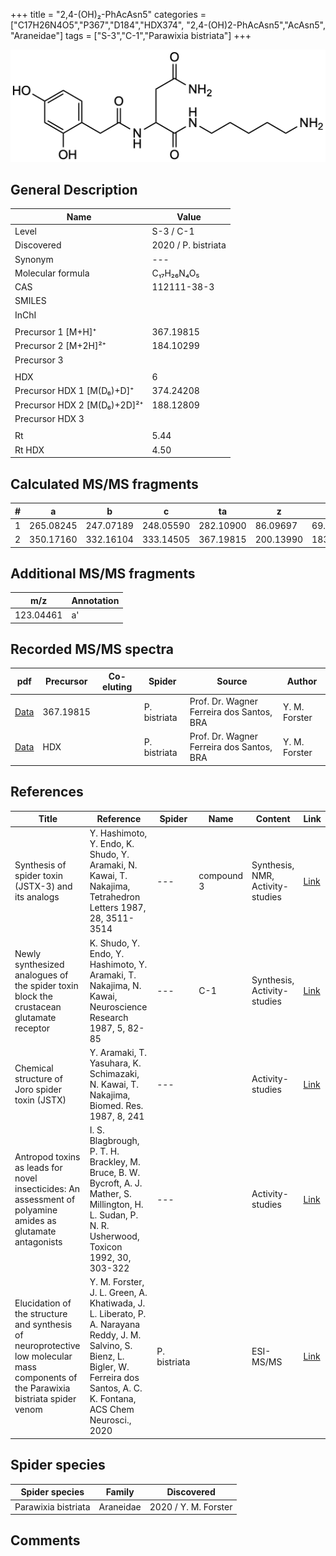 +++
title = "2,4-(OH)₂-PhAcAsn5"
categories = ["C17H26N4O5","P367","D184","HDX374",
"2,4-(OH)2-PhAcAsn5","AcAsn5",
"Araneidae"]
tags = ["S-3","C-1","Parawixia bistriata"]
+++

![](/img/2-4-OH2-PhAcAsn5.png)

## General Description

| Name                        | Value               |
|-----------------------------|---------------------|
| Level                       | S-3 / C-1                  |
| Discovered                  | 2020 / P. bistriata |
| Synonym                     | ---                 |
| Molecular formula           | C₁₇H₂₆N₄O₅          |
| CAS                         | 112111-38-3         |
| SMILES |   |
| InChI  |   |
|                             |                     |
| Precursor 1 [M+H]⁺          | 367.19815           |
| Precursor 2 [M+2H]²⁺        | 184.10299           |
| Precursor 3                 |                     |
|                             |                     |
| HDX                         | 6                   |
| Precursor HDX 1 [M(D₆)+D]⁺   | 374.24208           |
| Precursor HDX 2 [M(D₆)+2D]²⁺ | 188.12809           |
| Precursor HDX 3             |                     |
|                             |                     |
| Rt                          | 5.44                    |
| Rt HDX                      | 4.50                    |

## Calculated MS/MS fragments

| # | a         | b         | c         | ta        | z         | y         | tz        |
|---|-----------|-----------|-----------|-----------|-----------|-----------|-----------|
| 1 | 265.08245 | 247.07189 | 248.05590 | 282.10900 | 86.09697  | 69.07042  | 103.12352 |
| 2 | 350.17160 | 332.16104 | 333.14505 | 367.19815 | 200.13990 | 183.11335 | 217.16645 |

## Additional MS/MS fragments

| m/z       | Annotation |
|-----------|------------|
| 123.04461 | a'         |

## Recorded MS/MS spectra

| pdf | Precursor | Co-eluting | Spider | Source | Author |
|-----|-----------|------------|--------|--------|--------|
| [Data](/pdf/P-bistriata/367_2-4-OH2-PhAcAsn5_Pb.pdf) | 367.19815 |           | P. bistriata | Prof. Dr. Wagner Ferreira dos Santos, BRA | Y. M. Forster |
| [Data](/pdf/P-bistriata/367_2-4-OH2-PhAcAsn5_Pb_HDX.pdf) | HDX |           | P. bistriata | Prof. Dr. Wagner Ferreira dos Santos, BRA | Y. M. Forster |

## References

| Title                                                                                                       | Reference                                                                                                                                             | Spider | Name       | Content                          | Link                                                  |
|-------------------------------------------------------------------------------------------------------------|-------------------------------------------------------------------------------------------------------------------------------------------------------|--------|------------|----------------------------------|-------------------------------------------------------|
| Synthesis of spider toxin (JSTX-3) and its analogs                                                          | Y. Hashimoto, Y. Endo, K. Shudo, Y. Aramaki, N. Kawai, T. Nakajima, Tetrahedron Letters 1987, 28, 3511-3514                                           | ---    | compound 3 | Synthesis, NMR, Activity-studies | [Link](https://doi.org/10.1016/S0040-4039(00)96340-8) |
| Newly synthesized analogues of the spider toxin block the crustacean glutamate receptor                     | K. Shudo, Y. Endo, Y. Hashimoto, Y. Aramaki, T. Nakajima, N. Kawai, Neuroscience Research 1987, 5, 82-85                                              | ---    | C-1        | Synthesis, Activity-studies      | [Link](https://doi.org/10.1016/0168-0102(87)90026-5)  |
| Chemical structure of Joro spider toxin (JSTX)                                                              | Y. Aramaki, T. Yasuhara, K. Schimazaki, N. Kawai, T. Nakajima, Biomed. Res. 1987, 8, 241                                                              | ---    |            | Activity-studies                 | [Link](https://doi.org/10.2220/biomedres.8.241)       |
| Antropod toxins as leads for novel insecticides: An assessment of polyamine amides as glutamate antagonists | I. S. Blagbrough, P. T. H. Brackley, M. Bruce, B. W. Bycroft, A. J. Mather, S. Millington, H. L. Sudan, P. N. R. Usherwood, Toxicon 1992, 30, 303-322 | ---    |            | Activity-studies                 | [Link](https://doi.org/10.1016/0041-0101(92)90871-2)  |
| Elucidation of the structure and synthesis of neuroprotective low molecular mass components of the Parawixia bistriata spider venom      | Y. M. Forster, J. L. Green, A. Khatiwada, J. L. Liberato, P. A. Narayana Reddy, J. M. Salvino, S. Bienz, L. Bigler, W. Ferreira dos Santos, A. C. K. Fontana, ACS Chem Neurosci., 2020          | P. bistriata       |      | ESI-MS/MS        | [Link](https://pubs.acs.org/doi/10.1021/acschemneuro.0c00007)     |

## Spider species

| Spider species      | Family    | Discovered           |
|---------------------|-----------|----------------------|
| Parawixia bistriata | Araneidae | 2020 / Y. M. Forster |

## Comments
